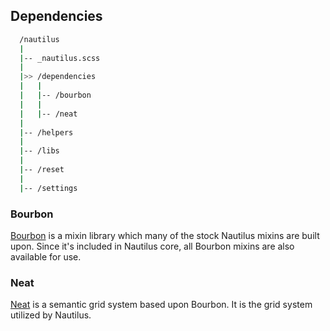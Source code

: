 ## Dependencies

~~~ bash
  /nautilus
  |
  |-- _nautilus.scss
  |
  |>> /dependencies
  |   |
  |   |-- /bourbon
  |   |
  |   |-- /neat
  |
  |-- /helpers
  |
  |-- /libs
  |
  |-- /reset
  |
  |-- /settings
~~~

### Bourbon

[Bourbon](http://bourbon.io/) is a mixin library which many of the stock Nautilus mixins are built upon.  Since it's included in Nautilus core, all Bourbon mixins are also available for use.

### Neat

[Neat](http://neat.bourbon.io/) is a semantic grid system based upon Bourbon.  It is the grid system utilized by Nautilus.
